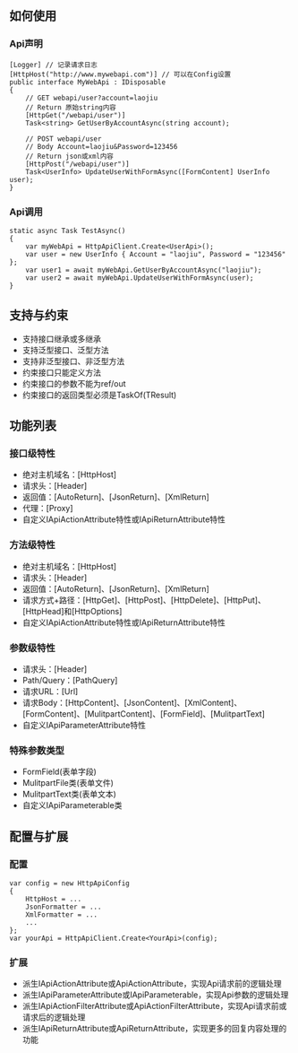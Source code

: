 ## 如何使用
### Api声明
```
[Logger] // 记录请求日志
[HttpHost("http://www.mywebapi.com")] // 可以在Config设置
public interface MyWebApi : IDisposable
{
    // GET webapi/user?account=laojiu
    // Return 原始string内容
    [HttpGet("/webapi/user")]
    Task<string> GetUserByAccountAsync(string account);

    // POST webapi/user  
    // Body Account=laojiu&Password=123456
    // Return json或xml内容
    [HttpPost("/webapi/user")]
    Task<UserInfo> UpdateUserWithFormAsync([FormContent] UserInfo user);
}
```
 
### Api调用
```
static async Task TestAsync()
{
    var myWebApi = HttpApiClient.Create<UserApi>();
    var user = new UserInfo { Account = "laojiu", Password = "123456" }; 
    var user1 = await myWebApi.GetUserByAccountAsync("laojiu");
    var user2 = await myWebApi.UpdateUserWithFormAsync(user);
}
```

## 支持与约束
* 支持接口继承或多继承
* 支持泛型接口、泛型方法
* 支持非泛型接口、非泛型方法
* 约束接口只能定义方法
* 约束接口的参数不能为ref/out
* 约束接口的返回类型必须是TaskOf(TResult)

## 功能列表 
### 接口级特性
* 绝对主机域名：[HttpHost]
* 请求头：[Header]
* 返回值：[AutoReturn]、[JsonReturn]、[XmlReturn]
* 代理：[Proxy]
* 自定义IApiActionAttribute特性或IApiReturnAttribute特性

### 方法级特性
* 绝对主机域名：[HttpHost]
* 请求头：[Header]
* 返回值：[AutoReturn]、[JsonReturn]、[XmlReturn]
* 请求方式+路径：[HttpGet]、[HttpPost]、[HttpDelete]、[HttpPut]、[HttpHead]和[HttpOptions]
* 自定义IApiActionAttribute特性或IApiReturnAttribute特性

### 参数级特性
* 请求头：[Header]
* Path/Query：[PathQuery]
* 请求URL：[Url]
* 请求Body：[HttpContent]、[JsonContent]、[XmlContent]、[FormContent]、[MulitpartContent]、[FormField]、[MulitpartText]
* 自定义IApiParameterAttribute特性

### 特殊参数类型
* FormField(表单字段)
* MulitpartFile类(表单文件)
* MulitpartText类(表单文本)
* 自定义IApiParameterable类

## 配置与扩展
### 配置
```
var config = new HttpApiConfig
{
    HttpHost = ...                
    JsonFormatter = ...
    XmlFormatter = ...
    ...
};
var yourApi = HttpApiClient.Create<YourApi>(config);
```

### 扩展
* 派生IApiActionAttribute或ApiActionAttribute，实现Api请求前的逻辑处理
* 派生IApiParameterAttribute或IApiParameterable，实现Api参数的逻辑处理
* 派生IApiActionFilterAttribute或ApiActionFilterAttribute，实现Api请求前或请求后的逻辑处理
* 派生IApiReturnAttribute或ApiReturnAttribute，实现更多的回复内容处理的功能
